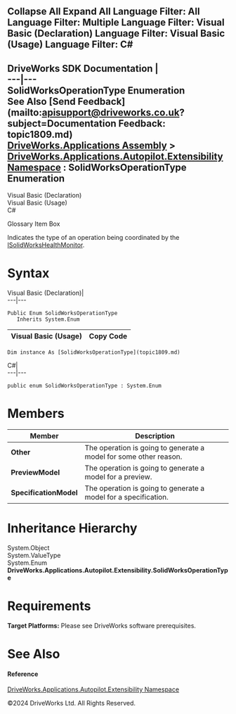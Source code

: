        

 Collapse All Expand All  Language Filter: All  Language Filter: Multiple  Language Filter: Visual Basic (Declaration) Language Filter: Visual Basic (Usage) Language Filter: C#  
---  
DriveWorks SDK Documentation  |   
---|---  
SolidWorksOperationType Enumeration   
See Also [Send Feedback](mailto:apisupport@driveworks.co.uk?subject=Documentation Feedback: topic1809.md)  
[DriveWorks.Applications Assembly](topic13.md) > [DriveWorks.Applications.Autopilot.Extensibility Namespace](topic1633.md) : SolidWorksOperationType Enumeration  
---  
  
Visual Basic (Declaration)    
Visual Basic (Usage)    
C# 

Glossary Item Box

Indicates the type of an operation being coordinated by the [ISolidWorksHealthMonitor](topic1741.md). 

# Syntax

Visual Basic (Declaration)|   
---|---  
      
    
    Public Enum SolidWorksOperationType 
       Inherits System.Enum  
  
Visual Basic (Usage)| Copy Code  
---|---  
      
    
    Dim instance As [SolidWorksOperationType](topic1809.md)  
  
C#|   
---|---  
      
    
    public enum SolidWorksOperationType : System.Enum   
  
# Members

Member| Description  
---|---  
**Other**|  The operation is going to generate a model for some other reason.  
**PreviewModel**|  The operation is going to generate a model for a preview.  
**SpecificationModel**|  The operation is going to generate a model for a specification.  
  
# Inheritance Hierarchy

System.Object  
System.ValueType  
System.Enum  
**DriveWorks.Applications.Autopilot.Extensibility.SolidWorksOperationType**  


# Requirements

**Target Platforms:** Please see DriveWorks software prerequisites.

# See Also

#### Reference

[DriveWorks.Applications.Autopilot.Extensibility Namespace](topic1633.md)

©2024 DriveWorks Ltd. All Rights Reserved.
